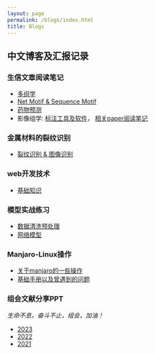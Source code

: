 ```yaml
---
layout: page
permalink: /blogs/index.html
title: Blogs
---
```


## 中文博客及汇报记录

### 生信文章阅读笔记

- [多组学](https://Lilian-tju.github.io/blogs/multi-omics)
- [Net Motif & Sequence Motif](https://Lilian-tju.github.io/blogs/motif)
- [药物预测](https://Lilian-tju.github.io/blogs/Drug)
- 影像组学: [标注工具及软件](https://Lilian-tju.github.io/blogs/reports/低剂量胸部CT三维肺癌筛查.pdf)， [相关paper阅读笔记](https://Lilian-tju.github.io/blogs/reports/20230427影像组学.pdf)
### 金属材料的裂纹识别

- [裂纹识别 & 图像识别](https://caihanlin.com/blogs/20yrs)<br>

### web开发技术

- [基础知识](https://caihanlin.com/blogs/19yrs)<br>

### 模型实战练习

- [数据清洗预处理](https://caihanlin.com/blogs/18yrs)<br>
- [网络模型](https://mieclance.club/)

### Manjaro-Linux操作

- [关于manjaro的一些操作](https://caihanlin.com/blogs/18yrs)<br>
- [基础手册以及曾遇到的问题](https://mieclance.club/)

### 组会文献分享PPT
*生命不息，奋斗不止，组会，加油！*

- [2023](https://caihanlin.com/blogs/18yrs)<br>
- [2022](https://caihanlin.com/blogs/18yrs)<br>
- [2021](https://caihanlin.com/blogs/18yrs)<br>


<br>
